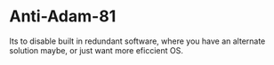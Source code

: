 # Anti-Adam-81
Its to disable built in redundant software, where you have an alternate solution maybe, or just want more eficcient OS.
